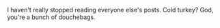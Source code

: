 <!--
.. title: Only Joking!
.. slug: only-joking
.. date: 2008-05-09 10:14:22-05:00
.. tags: imho
.. link: 
.. description: 
.. type: text
-->


I haven't really stopped reading everyone else's posts. Cold turkey?
God, you're a bunch of douchebags.